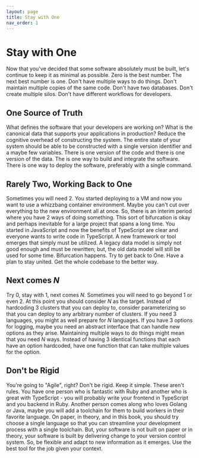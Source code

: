 ```yaml
---
layout: page
title: Stay with One
nav_order: 1
---
```


# Stay with One

Now that you've decided that some software absolutely must be built,
let's continue to keep it as minimal as possible. Zero is the best number.
The next best number is one. Don't have multiple ways to do things.
Don't maintain multiple copies of the same code. Don't have two databases.
Don't create multiple silos. Don't have different workflows for developers.

## One Source of Truth

What defines the software that your developers are working on?
What is the canonical data that supports your applications in production?
Reduce the cognitive overhead of constructing the system.
The entire state of your system should be able to be constructed with a
single
version identifier and a maybe few variables.
There is one version of the code
and there is one version of the data. The is one way to build and integrate
the software. There is one way to deploy the software,
preferably with a single command.

## Rarely Two, Working Back to One

Sometimes you will need 2. You started deploying to a VM and now you want
to use a whizzbang container environment. Maybe you can't cut over everything
to the new environment all at once. So, there is an interim period where
you have 2 ways of doing something. This sort of bifurcation is okay and
perhaps inevitable for a large project that spans a long time. You started
in JavaScript and now the benefits of TypeScript are clear and everyone
wants to write code in TypeScript. A new framework or tool emerges that
simply must be utilized. A legacy data model is simply not good enough and
must be rewritten; but, the old data model will still be used for some time.
Bifurcation happens. Try to get back to One. Have a plan to stay united.
Get the whole codebase to the better way.

## Next comes _N_

Try 0, stay with 1, next comes _N_. Sometimes you will need to go beyond
1 or even 2. At this point you should consider _N_ as the target. Instead
of hardcoding 3 clusters that you can deploy to, consider parameterizing so
that you can deploy to any arbitrary number of clusters. If you need 3
languages, you might as well prepare for _N_ languages. If you have 3 options
for logging, maybe you need an abstract interface that can handle new options
as they arise. Maintaining multiple ways to do things might mean that you need
_N_ ways. Instead of having 3 identical functions that each have an option
hardcoded, have one function that can take multiple values for the option.

## Don't be Rigid

You're going to "Agile", right? Don't be rigid. Keep it simple. These aren't
rules. You have one person who is fantastic with Ruby and another who is
great with TypeScript - you will probably write your frontend in TypeScript
and you backend in Ruby. Another person comes along who loves Golang or Java,
maybe you will add a toolchain for them to build workers in their favorite
language. On paper, in theory, and in this book, you should try choose
a single language so that you can streamline your development process with
a single toolchain. But, your software is not built on paper or in theory,
your software is built by delivering change to your version control system.
So, be flexible and adapt to new information as it emerges.
Use the best tool for the job given your context.
